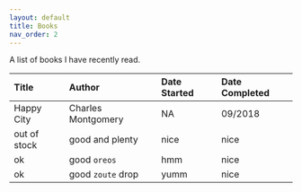 ```yaml
---
layout: default
title: Books
nav_order: 2
---
```


A list of books I have recently read.


| Title        | Author            | Date Started | Date Completed |
|:-------------|:------------------|:-------------|:---------------|
| Happy City            | Charles Montgomery | NA         | 09/2018           |
| out of stock | good and plenty   | nice         | nice           |
| ok           | good `oreos`      | hmm          | nice           |
| ok           | good `zoute` drop | yumm         | nice           |
